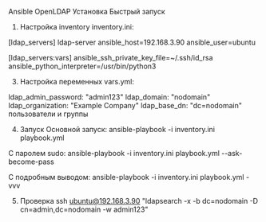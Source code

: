 Ansible OpenLDAP Установка
Быстрый запуск

1. Настройка inventory
inventory.ini:

[ldap_servers]
ldap-server ansible_host=192.168.3.90 ansible_user=ubuntu

[ldap_servers:vars]
ansible_ssh_private_key_file=~/.ssh/id_rsa
ansible_python_interpreter=/usr/bin/python3

3. Настройка переменных
vars.yml:

ldap_admin_password: "admin123"
ldap_domain: "nodomain"
ldap_organization: "Example Company"
ldap_base_dn: "dc=nodomain"
пользователи и группы

4. Запуск
Основной запуск:
ansible-playbook -i inventory.ini playbook.yml

С паролем sudo:
ansible-playbook -i inventory.ini playbook.yml --ask-become-pass

С подробным выводом:
ansible-playbook -i inventory.ini playbook.yml -vvv

5. Проверка
ssh ubuntu@192.168.3.90 "ldapsearch -x -b dc=nodomain -D cn=admin,dc=nodomain -w admin123"